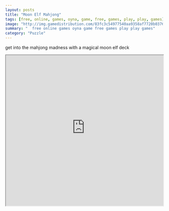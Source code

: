 ```yaml
---
layout: posts
title: "Moon Elf Mahjong"
tags: [free, online, games, oyna, game, free, games, play, play, games]
image: "http://img.gamedistribution.com/83fc3c54977540aa9358af7720b03763.jpg"
summary: "  free online games oyna game free games play play games"
category: "Puzzle"
---
```


get into the mahjong madness with a magical moon elf deck

<iframe width="100%" height="480px;" src="http://flash.gamedistribution.com?game=83fc3c54977540aa9358af7720b03763"></iframe>